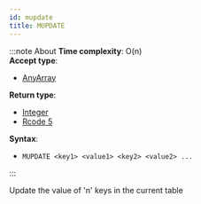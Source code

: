 ```yaml
---
id: mupdate
title: MUPDATE
---
```


:::note About
**Time complexity**: O(n)  
**Accept type**:

- [AnyArray](../../protocol/data-types#any-array)

**Return type**:

- [Integer](../../protocol/skyhash#unsigned-integers-)
- [Rcode 5](../../protocol/response-codes)

**Syntax**:

- `MUPDATE <key1> <value1> <key2> <value2> ...`

:::

Update the value of 'n' keys in the current table

